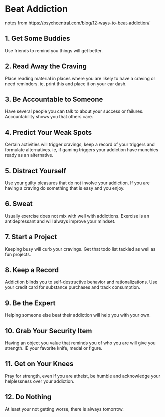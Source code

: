 # Beat Addiction
notes from https://psychcentral.com/blog/12-ways-to-beat-addiction/

## 1. Get Some Buddies
Use friends to remind you things will get better.

## 2. Read Away the Craving
Place reading material in places where you are likely to have a craving or need reminders. ie, print this and place it on your car dash.

## 3. Be Accountable to Someone
Have several people you can talk to about your success or failures. Accountability shows you that others care.

## 4. Predict Your Weak Spots
Certain activities will trigger cravings, keep a record of your triggers and formulate alternatives. ie, if gaming triggers your addiction have munchies ready as an alternative.

## 5. Distract Yourself
Use your guilty pleasures that do not involve your addiction. If you are having a craving do something that is easy and you enjoy.

## 6. Sweat
Usually exercise does not mix with well with addictions. Exercise is an antidepressant and will always improve your mindset.

## 7. Start a Project
Keeping busy will curb your cravings. Get that todo list tackled as well as fun projects.

## 8. Keep a Record
Addiction blinds you to self-destructive behavior and rationalizations. Use your credit card for substance purchases and track consumption.

## 9. Be the Expert
Helping someone else beat their addiction will help you with your own.

## 10. Grab Your Security Item
Having an object you value that reminds you of who you are will give you strength. IE your favorite knife, medal or figure.

## 11. Get on Your Knees
Pray for strength, even if you are atheist, be humble and acknowledge your helplessness over your addiction.

## 12. Do Nothing
At least your not getting worse, there is always tomorrow.


